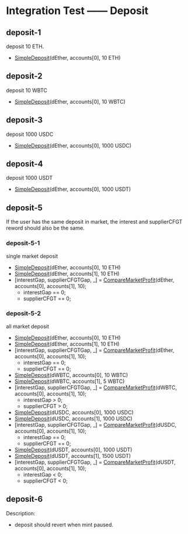 # Integration Test —— Deposit

## deposit-1

deposit 10 ETH.

- [SimpleDeposit](./test-function.md#SimpleDeposit)(dEther, accounts[0], 10 ETH)

## deposit-2

deposit 10 WBTC

- [SimpleDeposit](./test-function.md#SimpleDeposit)(dEther, accounts[0], 10 WBTC)

## deposit-3

deposit 1000 USDC

- [SimpleDeposit](./test-function.md#SimpleDeposit)(dEther, accounts[0], 1000 USDC)

## deposit-4

deposit 1000 USDT

- [SimpleDeposit](./test-function.md#SimpleDeposit)(dEther, accounts[0], 1000 USDT)

## deposit-5

If the user has the same deposit in market, the interest and supplierCFGT reword should also be the same. 

### deposit-5-1

single market deposit

- [SimpleDeposit](./test-function.md#SimpleDeposit)(dEther, accounts[0], 10 ETH)
- [SimpleDeposit](./test-function.md#SimpleDeposit)(dEther, accounts[1], 10 ETH)
- [interestGap, supplierCFGTGap, _] = [CompareMarketProfit](./test-function.md#CompareMarketProfit)(dEther, accounts[0], accounts[1], 10);
  - interestGap == 0;
  - supplierCFGT == 0;

### deposit-5-2

all market deposit

- [SimpleDeposit](./test-function.md#SimpleDeposit)(dEther, accounts[0], 10 ETH)
- [SimpleDeposit](./test-function.md#SimpleDeposit)(dEther, accounts[1], 10 ETH)
- [interestGap, supplierCFGTGap, _] = [CompareMarketProfit](./test-function.md#CompareMarketProfit)(dEther, accounts[0], accounts[1], 10);
  - interestGap == 0;
  - supplierCFGT == 0;
- [SimpleDeposit](./test-function.md#SimpleDeposit)(dWBTC, accounts[0], 10 WBTC)
- [SimpleDeposit](./test-function.md#SimpleDeposit)(dWBTC, accounts[1], 5 WBTC)
- [interestGap, supplierCFGTGap, _] = [CompareMarketProfit](./test-function.md#CompareMarketProfit)(dWBTC, accounts[0], accounts[1], 10);
  - interestGap > 0;
  - supplierCFGT > 0;
- [SimpleDeposit](./test-function.md#SimpleDeposit)(dUSDC, accounts[0], 1000 USDC)
- [SimpleDeposit](./test-function.md#SimpleDeposit)(dUSDC, accounts[1], 1000 USDC)
- [interestGap, supplierCFGTGap, _] = [CompareMarketProfit](./test-function.md#CompareMarketProfit)(dUSDC, accounts[0], accounts[1], 10);
  - interestGap == 0;
  - supplierCFGT == 0;
- [SimpleDeposit](./test-function.md#SimpleDeposit)(dUSDT, accounts[0], 1000 USDT)
- [SimpleDeposit](./test-function.md#SimpleDeposit)(dUSDT, accounts[1], 1500 USDT)
- [interestGap, supplierCFGTGap, _] = [CompareMarketProfit](./test-function.md#CompareMarketProfit)(dUSDT, accounts[0], accounts[1], 10);
  - interestGap < 0;
  - supplierCFGT < 0;

## deposit-6

Description:
- deposit should revert when mint paused.

